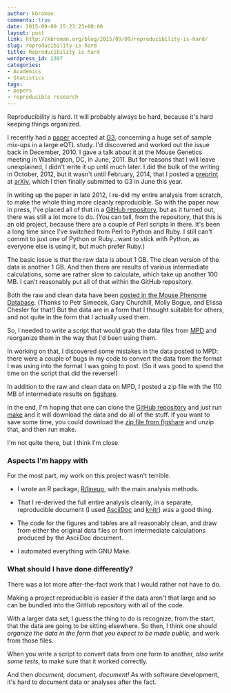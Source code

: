 ```yaml
---
author: kbroman
comments: true
date: 2015-09-09 15:23:23+00:00
layout: post
link: http://kbroman.org/blog/2015/09/09/reproducibility-is-hard/
slug: reproducibility-is-hard
title: Reproducibility is hard
wordpress_id: 2397
categories:
- Academics
- Statistics
tags:
- papers
- reproducible research
---
```


Reproducibility is hard. It will probably always be hard, because it's hard keeping things organized.

I recently had a [paper](http://g3journal.org/content/early/2015/08/21/g3.115.019778.abstract) accepted at [G3](http://g3journal.org/), concerning a huge set of sample mix-ups in a large eQTL study. I'd discovered and worked out the issue back in December, 2010. I gave a talk about it at the Mouse Genetics meeting in Washington, DC, in June, 2011. But for reasons that I will leave unexplained, I didn't write it up until much later. I did the bulk of the writing in October, 2012, but it wasn't until February, 2014, that I posted a [preprint](http://arxiv.org/abs/1402.2633) at [arXiv](http://arxiv.org/), which I then finally submitted to G3 in June this year.

In writing up the paper in late 2012, I re-did my entire analysis from scratch, to make the whole thing more cleanly reproducible. So with the paper now in press, I've placed all of that in a [GitHub repository](https://github.com/kbroman/Paper_SampleMixups), but as it turned out, there was still a lot more to do. (You can tell, from the repository, that this is an old project, because there are a couple of Perl scripts in there. It's been a long time since I've switched from Perl to Python and Ruby. I still can't commit to just one of Python or Ruby...want to stick with Python, as everyone else is using it, but much prefer Ruby.)

The basic issue is that the raw data is about 1 GB. The clean version of the data is another 1 GB. And then there are results of various intermediate calculations, some are rather slow to calculate, which take up another 100 MB. I can't reasonably put all of that within the GitHub repository.

Both the raw and clean data have been [posted in the Mouse Phenome Database](http://phenome.jax.org/db/q?rtn=projects/projdet&reqprojid=532). (Thanks to Petr Simecek, Gary Churchill, Molly Bogue, and Elissa Chesler for that!) But the data are in a form that I thought suitable for others, and not quite in the form that I actually used them.

So, I needed to write a script that would grab the data files from [MPD](http://phenome.jax.org) and reorganize them in the way that I'd been using them.

In working on that, I discovered some mistakes in the data posted to MPD: there were a couple of bugs in my code to convert the data from the format I was using into the format I was going to post. (So it was good to spend the time on the script that did the reverse!)

In addition to the raw and clean data on MPD, I posted a zip file with the 110 MB of intermediate results on [figshare](http://figshare.com/account/projects/4842).

In the end, I'm hoping that one can clone the [GitHub repository](https://github.com/kbroman/Paper_SampleMixups) and just run [make](https://www.gnu.org/software/make/) and it will download the data and do all of the stuff. If you want to save some time, you could download the [zip file from figshare](http://figshare.com/account/projects/4842) and unzip that, and then run make.

I'm not quite there, but I think I'm close.



### Aspects I'm happy with



For the most part, my work on this project wasn't terrible.






  * I wrote an R package, [R/lineup](https://github.com/kbroman/lineup), with the main analysis methods.



  * That I re-derived the full entire analysis cleanly, in a separate, reproducible document (I used [AsciiDoc](http://www.methods.co.nz/asciidoc/) and [knitr](http://yihui.name/knitr/)) was a good thing.


  * The code for the figures and tables are all reasonably clean, and draw from either the original data files or from intermediate calculations produced by the AsciiDoc document.



  * I automated everything with GNU Make.





### What should I have done differently?



There was a lot more after-the-fact work that I would rather not have to do.

Making a project reproducible is easier if the data aren't that large and so can be bundled into the GitHub repository with all of the code.

With a larger data set, I guess the thing to do is recognize, from the start, that the data are going to be sitting elsewhere. So then, I think one should _organize the data in the form that you expect to be made public_, and work from those files.

When you write a script to convert data from one form to another, _also write some tests_, to make sure that it worked correctly.

And then _document, document, document!_ As with software development, it's hard to document data or analyses after the fact.

